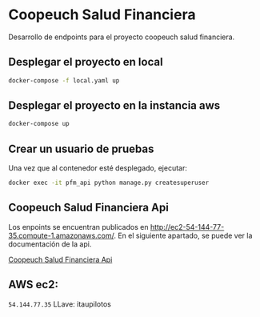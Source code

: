 # Coopeuch Salud Financiera

Desarrollo de endpoints para el proyecto coopeuch salud financiera.

## Desplegar el proyecto en local

```bash
docker-compose -f local.yaml up
```

## Desplegar el proyecto en la instancia aws

```bash
docker-compose up
```

## Crear un usuario de pruebas

Una vez que al contenedor esté desplegado, ejecutar:

```bash
docker exec -it pfm_api python manage.py createsuperuser
```

## Coopeuch Salud Financiera Api

Los enpoints se encuentran publicados en http://ec2-54-144-77-35.compute-1.amazonaws.com/. En el siguiente apartado, se puede ver la documentación de la api.

[Coopeuch Salud Financiera Api](API.md)

## AWS ec2:
```54.144.77.35```
LLave: itaupilotos
